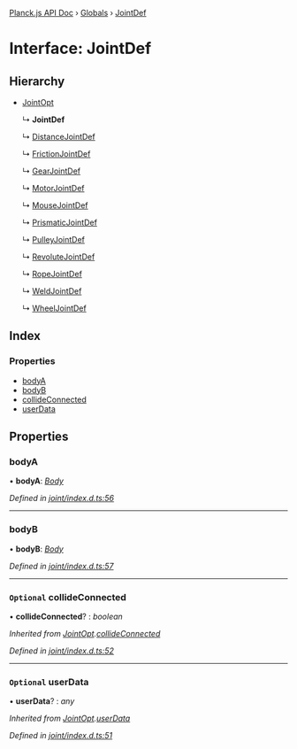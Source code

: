 [Planck.js API Doc](../README.md) › [Globals](../globals.md) › [JointDef](jointdef.md)

# Interface: JointDef

## Hierarchy

* [JointOpt](jointopt.md)

  ↳ **JointDef**

  ↳ [DistanceJointDef](distancejointdef.md)

  ↳ [FrictionJointDef](frictionjointdef.md)

  ↳ [GearJointDef](gearjointdef.md)

  ↳ [MotorJointDef](motorjointdef.md)

  ↳ [MouseJointDef](mousejointdef.md)

  ↳ [PrismaticJointDef](prismaticjointdef.md)

  ↳ [PulleyJointDef](pulleyjointdef.md)

  ↳ [RevoluteJointDef](revolutejointdef.md)

  ↳ [RopeJointDef](ropejointdef.md)

  ↳ [WeldJointDef](weldjointdef.md)

  ↳ [WheelJointDef](wheeljointdef.md)

## Index

### Properties

* [bodyA](jointdef.md#bodya)
* [bodyB](jointdef.md#bodyb)
* [collideConnected](jointdef.md#optional-collideconnected)
* [userData](jointdef.md#optional-userdata)

## Properties

###  bodyA

• **bodyA**: *[Body](../classes/body.md)*

*Defined in [joint/index.d.ts:56](https://github.com/shakiba/planck.js/blob/9a1fbe4/lib/joint/index.d.ts#L56)*

___

###  bodyB

• **bodyB**: *[Body](../classes/body.md)*

*Defined in [joint/index.d.ts:57](https://github.com/shakiba/planck.js/blob/9a1fbe4/lib/joint/index.d.ts#L57)*

___

### `Optional` collideConnected

• **collideConnected**? : *boolean*

*Inherited from [JointOpt](jointopt.md).[collideConnected](jointopt.md#optional-collideconnected)*

*Defined in [joint/index.d.ts:52](https://github.com/shakiba/planck.js/blob/9a1fbe4/lib/joint/index.d.ts#L52)*

___

### `Optional` userData

• **userData**? : *any*

*Inherited from [JointOpt](jointopt.md).[userData](jointopt.md#optional-userdata)*

*Defined in [joint/index.d.ts:51](https://github.com/shakiba/planck.js/blob/9a1fbe4/lib/joint/index.d.ts#L51)*
